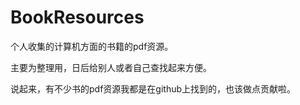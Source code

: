 # BookResources
个人收集的计算机方面的书籍的pdf资源。

主要为整理用，日后给别人或者自己查找起来方便。

说起来，有不少书的pdf资源我都是在github上找到的，也该做点贡献啦。